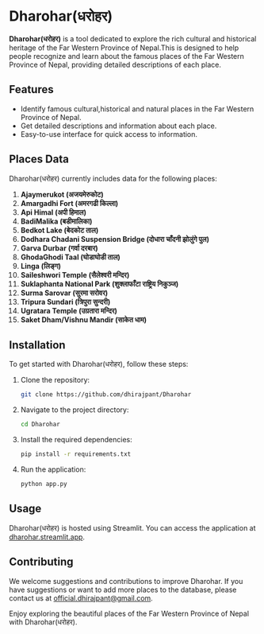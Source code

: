 # Dharohar(धरोहर)

**Dharohar(धरोहर)** is a tool dedicated to explore the rich cultural and historical heritage of the Far Western Province of Nepal.This is designed to help people recognize and learn about the famous places of the Far Western Province of Nepal, providing detailed descriptions of each place.

## Features

- Identify famous cultural,historical and natural places in the Far Western Province of Nepal.
- Get detailed descriptions and information about each place.
- Easy-to-use interface for quick access to information.

## Places Data

Dharohar(धरोहर) currently includes data for the following places:

1. **Ajaymerukot (अजयमेरुकोट)**
2. **Amargadhi Fort (अमरगढी किल्ला)**
3. **Api Himal (अपी हिमाल)**
4. **BadiMalika (बडीमालिका)**
5. **Bedkot Lake (बेदकोट ताल)**
6. **Dodhara Chadani Suspension Bridge (दोधारा चाँदनी झोलुंगे पुल)**
7. **Garva Durbar (गर्वा दरबार)**
8. **GhodaGhodi Taal (घोडाघोडी ताल)**
9. **Linga (लिङ्ग)**
10. **Saileshwori Temple (सैलेश्वरी मन्दिर)**
11. **Suklaphanta National Park (शुक्लाफाँटा राष्ट्रिय निकुञ्ज)**
12. **Surma Sarovar (सुरमा सरोवर)**
13. **Tripura Sundari (त्रिपुरा सुन्दरी)**
14. **Ugratara Temple (उग्रतारा मन्दिर)**
15. **Saket Dham/Vishnu Mandir (साकेत धाम)**

## Installation

To get started with Dharohar(धरोहर), follow these steps:

1. Clone the repository:
   ```bash
   git clone https://github.com/dhirajpant/Dharohar
   ```
2. Navigate to the project directory:
   ```bash
   cd Dharohar
   ```
3. Install the required dependencies:
   ```bash
   pip install -r requirements.txt
   ```
4. Run the application:
   ```bash
   python app.py
   ```

## Usage

Dharohar(धरोहर) is hosted using Streamlit. You can access the application at [dharohar.streamlit.app](https://dharohar.streamlit.app).

## Contributing

We welcome suggestions and contributions to improve Dharohar. If you have suggestions or want to add more places to the database, please contact us at [official.dhirajpant@gmail.com](mailto:official.dhirajpant@gmail.com).

Enjoy exploring the beautiful places of the Far Western Province of Nepal with Dharohar(धरोहर).
